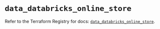 # `data_databricks_online_store`

Refer to the Terraform Registry for docs: [`data_databricks_online_store`](https://registry.terraform.io/providers/databricks/databricks/1.91.0/docs/data-sources/online_store).

